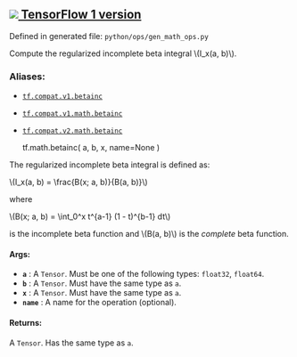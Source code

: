 [ ![](https://tensorflow.google.cn/images/tf_logo_32px.png) TensorFlow 1
version](/versions/r1.15/api_docs/python/tf/math/betainc)  
---  
  
Defined in generated file: `python/ops/gen_math_ops.py`

Compute the regularized incomplete beta integral \\(I_x(a, b)\\).

### Aliases:

  * [`tf.compat.v1.betainc`](/api_docs/python/tf/math/betainc)
  * [`tf.compat.v1.math.betainc`](/api_docs/python/tf/math/betainc)
  * [`tf.compat.v2.math.betainc`](/api_docs/python/tf/math/betainc)

    
    
    tf.math.betainc(
        a,
        b,
        x,
        name=None
    )
    

The regularized incomplete beta integral is defined as:

\\(I_x(a, b) = \frac{B(x; a, b)}{B(a, b)}\\)

where

\\(B(x; a, b) = \int_0^x t^{a-1} (1 - t)^{b-1} dt\\)

is the incomplete beta function and \\(B(a, b)\\) is the _complete_ beta
function.

#### Args:

  * **`a`** : A `Tensor`. Must be one of the following types: `float32`, `float64`.
  * **`b`** : A `Tensor`. Must have the same type as `a`.
  * **`x`** : A `Tensor`. Must have the same type as `a`.
  * **`name`** : A name for the operation (optional).

#### Returns:

A `Tensor`. Has the same type as `a`.

